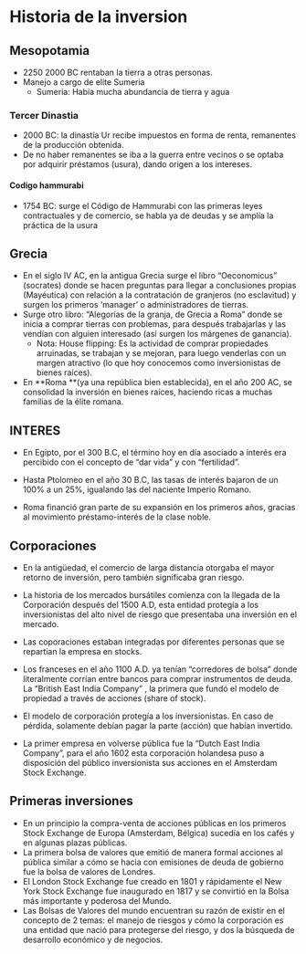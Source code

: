 # Historia de la inversion

## Mesopotamia
- 2250 2000 BC rentaban la tierra a otras personas.
- Manejo a cargo de elite Sumeria
    * Sumeria: Habia mucha abundancia de tierra y agua
### Tercer Dinastia
- 2000 BC: la dinastía Ur recibe impuestos en forma de renta, remanentes de la producción obtenida.
- De no haber remanentes se iba a la guerra entre vecinos o se optaba por adquirir préstamos (usura), dando origen a los intereses.
#### Codigo hammurabi
- 1754 BC: surge el Código de Hammurabi con las primeras leyes contractuales y de comercio, se habla ya de deudas y se amplía la práctica de la usura

## Grecia

- En el siglo IV AC, en la antigua Grecia surge el libro “Oeconomicus” (socrates) donde se hacen preguntas para llegar a conclusiones propias (Mayéutica) con relación a la contratación de granjeros (no esclavitud) y surgen los primeros ‘manager’ o administradores de tierras.
- Surge otro libro: “Alegorías de la granja, de Grecia a Roma” donde se inicia a comprar tierras con problemas, para después trabajarlas y las vendían con alguien interesado (así surgen los márgenes de ganancia).
    * Nota: House flipping: Es la actividad de comprar propiedades arruinadas, se trabajan y se mejoran, para luego venderlas con un margen atractivo (lo que hoy conocemos como inversionistas de bienes raíces).
- En **Roma **(ya una república bien establecida), en el año 200 AC, se consolidad la inversión en bienes raíces, haciendo ricas a muchas familias de la élite romana.

## INTERES

- En Egipto, por el 300 B.C, el término hoy en día asociado a interés era percibido con el concepto de “dar vida” y con “fertilidad”.

- Hasta Ptolomeo en el año 30 B.C, las tasas de interés bajaron de un 100% a un 25%, igualando las del naciente Imperio Romano.

- Roma financió gran parte de su expansión en los primeros años, gracias al movimiento préstamo-interés de la clase noble.

## Corporaciones

- En la antigüedad, el comercio de larga distancia otorgaba el mayor retorno de inversión, pero también significaba gran riesgo.

- La historia de los mercados bursátiles comienza con la llegada de la Corporación después del 1500 A.D, esta entidad protegía a los inversionistas del alto nivel de riesgo que presentaba una inversión en el mercado.

- Las coporaciones estaban integradas por diferentes personas que se repartian la empresa en stocks.

- Los franceses en el año 1100 A.D. ya tenían “corredores de bolsa” donde literalmente corrían entre bancos para comprar instrumentos de deuda. La “British East India Company” , la primera que fundó el modelo de propiedad a través de acciones (share of stock).

- El modelo de corporación protegía a los inversionistas. En caso de pérdida, solamente debían pagar la parte (acción) que habían invertido.

- La primer empresa en volverse pública fue la “Dutch East India Company”, para el año 1602 esta corporación holandesa puso a disposición del público inversionista sus acciones en el Amsterdam Stock Exchange.

## Primeras inversiones

- En un principio la compra-venta de acciones públicas en los primeros Stock Exchange de Europa (Amsterdam, Bélgica) sucedía en los cafés y en algunas plazas públicas.
- La primera bolsa de valores que emitió de manera formal acciones al pública similar a cómo se hacia con emisiones de deuda de gobierno fue la bolsa de valores de Londres.
- El London Stock Exchange fue creado en 1801 y rápidamente el New York Stock Exchange fue inaugurado en 1817 y se convirtió en la Bolsa más importante y poderosa del Mundo.
- Las Bolsas de Valores del mundo encuentran su razón de existir en el concepto de 2 temas: el manejo de riesgos y cómo la corporación es una entidad que nació para protegerse del riesgo, y dos la búsqueda de desarrollo económico y de negocios.